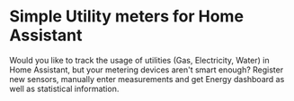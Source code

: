 # Simple Utility meters for Home Assistant

Would you like to track the usage of utilities (Gas, Electricity, Water) in Home Assistant, but your metering devices aren't smart enough? Register new sensors, manually enter measurements and get Energy dashboard as well as statistical information. 